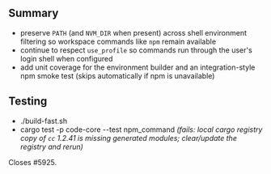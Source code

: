 ## Summary
- preserve `PATH` (and `NVM_DIR` when present) across shell environment filtering so workspace commands like `npm` remain available
- continue to respect `use_profile` so commands run through the user's login shell when configured
- add unit coverage for the environment builder and an integration-style npm smoke test (skips automatically if npm is unavailable)

## Testing
- ./build-fast.sh
- cargo test -p code-core --test npm_command *(fails: local cargo registry copy of `cc` 1.2.41 is missing generated modules; clear/update the registry and rerun)*

Closes #5925.
